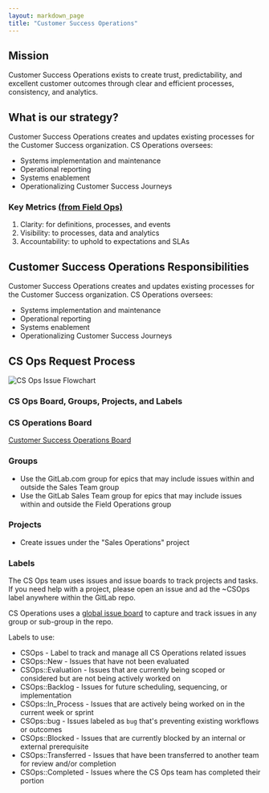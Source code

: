 ```yaml
---
layout: markdown_page
title: "Customer Success Operations"
---
```


## Mission

Customer Success Operations exists to create trust, predictability, and excellent customer outcomes through clear and efficient processes, consistency, and analytics.

## What is our strategy?
Customer Success Operations creates and updates existing processes for the Customer Success organization. CS Operations oversees:

* Systems implementation and maintenance
* Operational reporting
* Systems enablement
* Operationalizing Customer Success Journeys

### Key Metrics [(from Field Ops)](/handbook/sales/field-operations/#key-tenants)

1. Clarity: for definitions, processes, and events 
2. Visibility: to processes, data and analytics 
3. Accountability: to uphold to expectations and SLAs

## Customer Success Operations Responsibilities

Customer Success Operations creates and updates existing processes for the Customer Success organization. CS Operations oversees:

* Systems implementation and maintenance
* Operational reporting
* Systems enablement
* Operationalizing Customer Success Journeys

## CS Ops Request Process

![CS Ops Issue Flowchart](https://www.lucidchart.com/publicSegments/view/42d94a0a-3a9c-4ffd-b483-51bd9009385f/image.jpeg "CS Ops Issue Flowchart")


### CS Ops Board, Groups, Projects, and Labels

### CS Operations Board

[Customer Success Operations Board](https://gitlab.com/groups/gitlab-com/-/boards/1498673?label_name[]=CSOps)

### Groups

* Use the GitLab.com group for epics that may include issues within and outside the Sales Team group
* Use the GitLab Sales Team group for epics that may include issues within and outside the Field Operations group

### Projects

* Create issues under the "Sales Operations" project


### Labels

The CS Ops team uses issues and issue boards to track projects and tasks. If you need help with a project, please open an issue and ad the ~CSOps label anywhere within the GitLab repo.

CS Operations uses a [global issue board](https://gitlab.com/groups/gitlab-com/-/boards/1498673?&label_name[]=CSOps) to capture and track issues in any group or sub-group in the repo. 

Labels to use:

* CSOps - Label to track and manage all CS Operations related issues
* CSOps::New - Issues that have not been evaluated
* CSOps::Evaluation - Issues that are currently being scoped or considered but are not being actively worked on
* CSOps::Backlog - Issues for future scheduling, sequencing, or implementation
* CSOps::In_Process - Issues that are actively being worked on in the current week or sprint
* CSOps::bug - Issues labeled as `bug` that's preventing existing workflows or outcomes
* CSOps::Blocked - Issues that are currently blocked by an internal or external prerequisite 
* CSOps::Transferred - Issues that have been transferred to another team for review and/or completion
* CSOps::Completed - Issues where the CS Ops team has completed their portion
